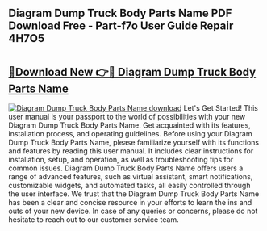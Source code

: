 ## Diagram Dump Truck Body Parts Name PDF Download Free - Part-f7o User Guide Repair 4H7O5

# <h2><a href="http://dfnvkoa.blite.top/?on=Diagram+Dump+Truck+Body+Parts+Name">🔗Download New 👉🔴 Diagram Dump Truck Body Parts Name</a></h2>

[![Diagram Dump Truck Body Parts Name download](https://i.imgur.com/lujVjoI.png)](http://dfnvkoa.blite.top/?on=Diagram+Dump+Truck+Body+Parts+Name)
Let's Get Started! This user manual is your passport to the world of possibilities with your new Diagram Dump Truck Body Parts Name. Get acquainted with its features, installation process, and operating guidelines. Before using your Diagram Dump Truck Body Parts Name, please familiarize yourself with its functions and features by reading this user manual. It includes clear instructions for installation, setup, and operation, as well as troubleshooting tips for common issues. Diagram Dump Truck Body Parts Name offers users a range of advanced features, such as virtual assistant, smart notifications, customizable widgets, and automated tasks, all easily controlled through the user interface. We trust that the Diagram Dump Truck Body Parts Name has been a clear and concise resource in your efforts to learn the ins and outs of your new device. In case of any queries or concerns, please do not hesitate to reach out to our customer service team.
